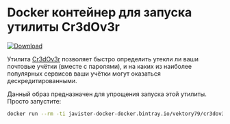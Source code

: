 # Docker контейнер для запуска утилиты Cr3dOv3r

[ ![Download](https://api.bintray.com/packages/vektory79/docker/vektory79%3Acr3dov3r/images/download.svg) ](https://bintray.com/vektory79/docker/vektory79%3Acr3dov3r/_latestVersion)

Утилита [Cr3dOv3r](https://github.com/D4Vinci/Cr3dOv3r) позволяет быстро 
определить утекли ли ваши почтовые учётки (вместе с паролями), и на каких из 
наиболее популярных сервисов ваши учётки могут оказаться дескредитированными.

Данный образ предназначен для упрощения запуска этой утилиты. Просто запустите:

```bash
docker run --rm -ti javister-docker-docker.bintray.io/vektory79/cr3dov3r:1.0 your@email.com
```

